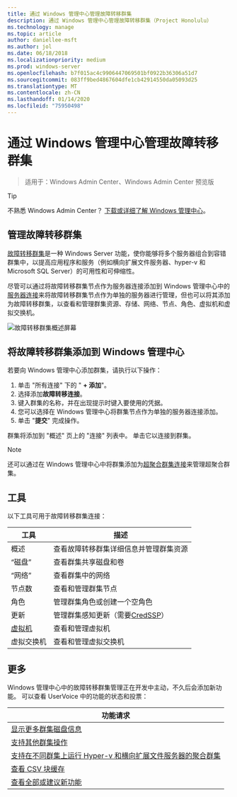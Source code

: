 ```yaml
---
title: 通过 Windows 管理中心管理故障转移群集
description: 通过 Windows 管理中心管理故障转移群集（Project Honolulu）
ms.technology: manage
ms.topic: article
author: daniellee-msft
ms.author: jol
ms.date: 06/18/2018
ms.localizationpriority: medium
ms.prod: windows-server
ms.openlocfilehash: b7f015ac4c9906447069501bf0922b36306a51d7
ms.sourcegitcommit: 083ff9bed4867604dfe1cb42914550da05093d25
ms.translationtype: MT
ms.contentlocale: zh-CN
ms.lasthandoff: 01/14/2020
ms.locfileid: "75950498"
---
```

# <a name="manage-failover-clusters-with-windows-admin-center"></a>通过 Windows 管理中心管理故障转移群集

>适用于：Windows Admin Center、Windows Admin Center 预览版

> [!Tip]
> 不熟悉 Windows Admin Center？
> [下载或详细了解 Windows 管理中心](../overview.md)。

## <a name="managing-failover-clusters"></a>管理故障转移群集
[故障转移群集](https://docs.microsoft.com/windows-server/failover-clustering/failover-clustering-overview)是一种 Windows Server 功能，使你能够将多个服务器组合到容错群集中，以提高应用程序和服务（例如横向扩展文件服务器、hyper-v 和 Microsoft SQL Server）的可用性和可伸缩性。

尽管可以通过将故障转移群集节点作为服务器连接添加到 Windows 管理中心中的[服务器连接](manage-servers.md)来将故障转移群集节点作为单独的服务器进行管理，但也可以将其添加为故障转移群集，以查看和管理群集资源、存储、网络、节点、角色、虚拟机和虚拟交换机。

![故障转移群集概述屏幕](../media/manage-failover-clusters/fcm-overview.png)

## <a name="adding-a-failover-cluster-to-windows-admin-center"></a>将故障转移群集添加到 Windows 管理中心
若要向 Windows 管理中心添加群集，请执行以下操作：

1. 单击 "所有连接" 下的 " **+ 添加**"。
2. 选择添加**故障转移连接**。
3. 键入群集的名称，并在出现提示时键入要使用的凭据。
4. 您可以选择在 Windows 管理中心将群集节点作为单独的服务器连接添加。
5. 单击 "**提交**" 完成操作。

群集将添加到 "概述" 页上的 "连接" 列表中。 单击它以连接到群集。

> [!NOTE]
> 还可以通过在 Windows 管理中心中将群集添加为[超聚合群集连接](manage-hyper-converged.md)来管理超聚合群集。

## <a name="tools"></a>工具

以下工具可用于故障转移群集连接：

| 工具 | 描述 |
| ---- | ----------- |
| 概述 | 查看故障转移群集详细信息并管理群集资源 |
| “磁盘” | 查看群集共享磁盘和卷 |
| “网络” | 查看群集中的网络 |
| 节点数 | 查看和管理群集节点 |
| 角色 | 管理群集角色或创建一个空角色 |
| 更新 | 管理群集感知更新（需要[CredSSP](../understand/faq.md#does-windows-admin-center-use-credssp)） |
| [虚拟机](manage-virtual-machines.md) | 查看和管理虚拟机 |
| 虚拟交换机 | 查看和管理虚拟交换机 |

## <a name="more-coming"></a>更多

Windows 管理中心中的故障转移群集管理正在开发中主动，不久后会添加新功能。 可以查看 UserVoice 中的功能的状态和投票：

|功能请求|
|-------|
| [显示更多群集磁盘信息](https://windowsserver.uservoice.com/forums/295071-management-tools/suggestions/31740424--cluster-more-disk-info-in-failover-cluster-manag) |
| [支持其他群集操作](https://windowsserver.uservoice.com/forums/295071-management-tools/suggestions/33558076--fcm-full-csv-management-cycle-in-one-place) |
| [支持在不同群集上运行 Hyper-v 和横向扩展文件服务器的聚合群集](https://windowsserver.uservoice.com/forums/295071-management-tools/suggestions/31729741--cluster-support-for-converged-architecture) |
| [查看 CSV 块缓存](https://windowsserver.uservoice.com/forums/295071-management-tools/suggestions/31669477--cluster-csv-block-cache) |
| [查看全部或建议新功能](https://windowsserver.uservoice.com/forums/295071/filters/top?category_id=319162&query=%5Bcluster%5D) |